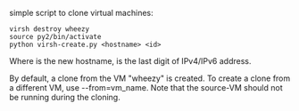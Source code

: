 simple script to clone virtual machines:

    virsh destroy wheezy
    source py2/bin/activate
    python virsh-create.py <hostname> <id>

Where <hostname> is the new hostname, <id> is the last digit of IPv4/IPv6 address. 

By default, a clone from the VM "wheezy" is created. To create a clone from a
different VM, use --from=vm_name. Note that the source-VM should not be
running during the cloning.
